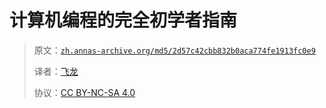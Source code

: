 # 计算机编程的完全初学者指南

> 原文：[`zh.annas-archive.org/md5/2d57c42cbb832b0aca774fe1913fc0e9`](https://zh.annas-archive.org/md5/2d57c42cbb832b0aca774fe1913fc0e9)
> 
> 译者：[飞龙](https://github.com/wizardforcel)
> 
> 协议：[CC BY-NC-SA 4.0](http://creativecommons.org/licenses/by-nc-sa/4.0/)
